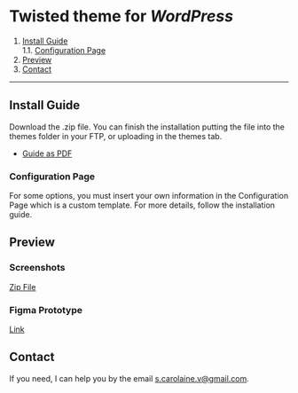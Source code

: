 # Twisted theme for _WordPress_

1. [Install Guide](#install-guide) <br>
   1.1. [Configuration Page]()
2. [Preview](#preview)
3. [Contact](#contact)

<hr>

## Install Guide

Download the .zip file. You can finish the installation putting the file into the themes folder in your FTP, or uploading in the themes tab.

- [Guide as PDF]()

### Configuration Page

For some options, you must insert your own information in the Configuration Page which is a custom template. For more details, follow the installation guide.

## Preview

### Screenshots

[Zip File](https://drive.google.com/file/d/1m2hTOLusu8D-LdKroY5HnlEEsjc_mn3C/view?usp=sharing)

### Figma Prototype

[Link](https://www.figma.com/proto/TqpXhOCuudJFJRnmS7Xc8s/Untitled?node-id=1%3A2&starting-point-node-id=1%3A2&scaling=scale-down-width&hide-ui=1)

## Contact

If you need, I can help you by the email s.carolaine.v@gmail.com.
